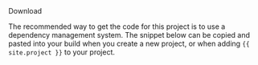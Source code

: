 <div id="download-widget">
	<div class="row-fluid download-widget--container">
		<div class="download-widget--header js-item-dropdown-widget--wrapper">
			<div class="download-widget--title">
Download
			</div>
		<div data-download-widget-controls style="display: inline-block"></div>
	</div>
	<div class="download-widget--body">
		<p>
The recommended way to get the code for this project is to use a dependency management system. The snippet below can be
copied and pasted into your build when you create a new project, or when adding <code>{{ site.project }}</code> to your project.
		</p>
		<div class="js-download-maven-widget"></div>
		</div>
	</div>
</div>
